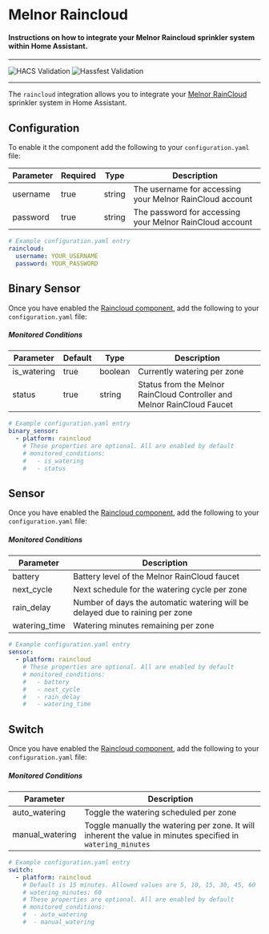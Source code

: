 # Melnor Raincloud

#### Instructions on how to integrate your Melnor Raincloud sprinkler system within Home Assistant.

---

![HACS Validation](https://github.com/vanstinator/hass-raincloud/workflows/HACS%20Validation/badge.svg?branch=master) ![Hassfest Validation](https://github.com/vanstinator/hass-raincloud/workflows/Hassfest%20Validation/badge.svg?branch=master)

---

The `raincloud` integration allows you to integrate your [Melnor RainCloud](https://wifiaquatimer.com) sprinkler system in Home Assistant.


## Configuration

To enable it the component add the following to your `configuration.yaml` file:

Parameter | Required | Type | Description
------------ | ------------- | ------------ | ------------- |
username | true | string | The username for accessing your Melnor RainCloud account
password | true | string | The password for accessing your Melnor RainCloud account

```yaml
# Example configuration.yaml entry
raincloud:
  username: YOUR_USERNAME
  password: YOUR_PASSWORD
```

## Binary Sensor

Once you have enabled the [Raincloud component](#configuration), add the following to your `configuration.yaml` file:

##### Monitored Conditions
Parameter | Default | Type | Description
------------ | ------------- |------------ | ------------- |
is_watering | true | boolean | Currently watering per zone
status | true | string | Status from the Melnor RainCloud Controller and Melnor RainCloud Faucet

```yaml
# Example configuration.yaml entry
binary_sensor:
  - platform: raincloud
    # These properties are optional. All are enabled by default
    # monitored_conditions:
    #   - is_watering
    #   - status
```

## Sensor

Once you have enabled the [Raincloud component](#configuration), add the following to your `configuration.yaml` file:

##### Monitored Conditions

Parameter | Description
------------ | ------------- |
battery | Battery level of the Melnor RainCloud faucet
next_cycle | Next schedule for the watering cycle per zone
rain_delay | Number of days the automatic watering will be delayed due to raining per zone
watering_time | Watering minutes remaining per zone


```yaml
# Example configuration.yaml entry
sensor:
  - platform: raincloud
    # These properties are optional. All are enabled by default
    # monitored_conditions:
    #   - battery
    #   - next_cycle
    #   - rain_delay
    #   - watering_time
```

## Switch

Once you have enabled the [Raincloud component](#configuration), add the following to your `configuration.yaml` file:

##### Monitored Conditions

Parameter | Description
------------ | ------------- |
auto_watering | Toggle the watering scheduled per zone
manual_watering | Toggle manually the watering per zone. It will inherent the value in minutes specified in `watering_minutes`

```yaml
# Example configuration.yaml entry
switch:
  - platform: raincloud
    # Default is 15 minutes. Allowed values are 5, 10, 15, 30, 45, 60
    # watering_minutes: 60
    # These properties are optional. All are enabled by default
    # monitored_conditions:
    #  - auto_watering
    #  - manual_watering
```
